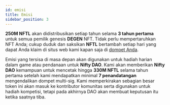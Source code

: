 ```yaml
---
id: emisi
title: Emisi
sidebar_position: 3
---
```


**250M NFTL** akan didistribusikan setiap tahun selama **3 tahun pertama** untuk semua pemilik genesis **DEGEN** NFT. Tidak perlu mempertaruhkan NFT Anda; cukup duduk dan saksikan **NFTL** bertambah setiap hari yang dapat Anda klaim di situs web kami kapan saja di [dompet Anda](https://nifty-league.com/wallet).

Emisi yang tersisa di masa depan akan digunakan untuk hadiah harian dalam game atau pendanaan untuk **Nifty DAO**. Kami akan memberikan **Nifty DAO** kemampuan untuk mencetak hingga **330M NFTL** selama tahun pertama setelah kami mendapatkan minimal **7 penandatangan** mengendalikan dompet multi-sig. Kami memperkirakan sebagian besar token ini akan masuk ke kontributor komunitas serta digunakan untuk hadiah kompetisi, tetapi pada akhirnya DAO akan membuat keputusan itu ketika saatnya tiba.
